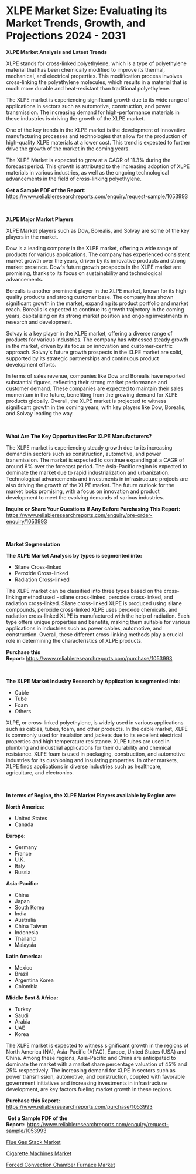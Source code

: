 <p><h1>XLPE Market Size: Evaluating its Market Trends, Growth, and Projections 2024 - 2031</h1></p><p><strong>XLPE Market Analysis and Latest Trends</strong></p>
<p><p>XLPE stands for cross-linked polyethylene, which is a type of polyethylene material that has been chemically modified to improve its thermal, mechanical, and electrical properties. This modification process involves cross-linking the polyethylene molecules, which results in a material that is much more durable and heat-resistant than traditional polyethylene.</p><p>The XLPE market is experiencing significant growth due to its wide range of applications in sectors such as automotive, construction, and power transmission. The increasing demand for high-performance materials in these industries is driving the growth of the XLPE market.</p><p>One of the key trends in the XLPE market is the development of innovative manufacturing processes and technologies that allow for the production of high-quality XLPE materials at a lower cost. This trend is expected to further drive the growth of the market in the coming years.</p><p>The XLPE Market is expected to grow at a CAGR of 11.3% during the forecast period. This growth is attributed to the increasing adoption of XLPE materials in various industries, as well as the ongoing technological advancements in the field of cross-linking polyethylene.</p></p>
<p><strong>Get a Sample PDF of the Report:&nbsp;</strong> <a href="https://www.reliableresearchreports.com/enquiry/request-sample/1053993">https://www.reliableresearchreports.com/enquiry/request-sample/1053993</a></p>
<p>&nbsp;</p>
<p><strong>XLPE Major Market Players</strong></p>
<p><p>XLPE Market players such as Dow, Borealis, and Solvay are some of the key players in the market. </p><p>Dow is a leading company in the XLPE market, offering a wide range of products for various applications. The company has experienced consistent market growth over the years, driven by its innovative products and strong market presence. Dow's future growth prospects in the XLPE market are promising, thanks to its focus on sustainability and technological advancements.</p><p>Borealis is another prominent player in the XLPE market, known for its high-quality products and strong customer base. The company has shown significant growth in the market, expanding its product portfolio and market reach. Borealis is expected to continue its growth trajectory in the coming years, capitalizing on its strong market position and ongoing investments in research and development.</p><p>Solvay is a key player in the XLPE market, offering a diverse range of products for various industries. The company has witnessed steady growth in the market, driven by its focus on innovation and customer-centric approach. Solvay's future growth prospects in the XLPE market are solid, supported by its strategic partnerships and continuous product development efforts.</p><p>In terms of sales revenue, companies like Dow and Borealis have reported substantial figures, reflecting their strong market performance and customer demand. These companies are expected to maintain their sales momentum in the future, benefiting from the growing demand for XLPE products globally. Overall, the XLPE market is projected to witness significant growth in the coming years, with key players like Dow, Borealis, and Solvay leading the way.</p></p>
<p>&nbsp;</p>
<p><strong>What Are The Key Opportunities For XLPE Manufacturers?</strong></p>
<p><p>The XLPE market is experiencing steady growth due to its increasing demand in sectors such as construction, automotive, and power transmission. The market is expected to continue expanding at a CAGR of around 6% over the forecast period. The Asia-Pacific region is expected to dominate the market due to rapid industrialization and urbanization. Technological advancements and investments in infrastructure projects are also driving the growth of the XLPE market. The future outlook for the market looks promising, with a focus on innovation and product development to meet the evolving demands of various industries.</p></p>
<p><strong>Inquire or Share Your Questions If Any Before Purchasing This Report:</strong> <a href="https://www.reliableresearchreports.com/enquiry/pre-order-enquiry/1053993">https://www.reliableresearchreports.com/enquiry/pre-order-enquiry/1053993</a></p>
<p>&nbsp;</p>
<p><strong>Market Segmentation</strong></p>
<p><strong>The XLPE Market Analysis by types is segmented into:</strong></p>
<p><ul><li>Silane Cross-linked</li><li>Peroxide Cross-linked</li><li>Radiation Cross-linked</li></ul></p>
<p><p>The XLPE market can be classified into three types based on the cross-linking method used - silane cross-linked, peroxide cross-linked, and radiation cross-linked. Silane cross-linked XLPE is produced using silane compounds, peroxide cross-linked XLPE uses peroxide chemicals, and radiation cross-linked XLPE is manufactured with the help of radiation. Each type offers unique properties and benefits, making them suitable for various applications in industries such as power cables, automotive, and construction. Overall, these different cross-linking methods play a crucial role in determining the characteristics of XLPE products.</p></p>
<p><strong>Purchase this Report:&nbsp;</strong><a href="https://www.reliableresearchreports.com/purchase/1053993">https://www.reliableresearchreports.com/purchase/1053993</a></p>
<p>&nbsp;</p>
<p><strong>The XLPE Market Industry Research by Application is segmented into:</strong></p>
<p><ul><li>Cable</li><li>Tube</li><li>Foam</li><li>Others</li></ul></p>
<p><p>XLPE, or cross-linked polyethylene, is widely used in various applications such as cables, tubes, foam, and other products. In the cable market, XLPE is commonly used for insulation and jackets due to its excellent electrical properties and high temperature resistance. XLPE tubes are used in plumbing and industrial applications for their durability and chemical resistance. XLPE foam is used in packaging, construction, and automotive industries for its cushioning and insulating properties. In other markets, XLPE finds applications in diverse industries such as healthcare, agriculture, and electronics.</p></p>
<p>&nbsp;</p>
<p><strong>In terms of Region, the XLPE Market Players available by Region are:</strong></p>
<p>
    <p> <strong> North America: </strong>
        <ul>
            <li>United States</li>
            <li>Canada</li>
        </ul>
        </p> 
    <p> <strong> Europe: </strong>
        <ul>
            <li>Germany</li>
            <li>France</li>
            <li>U.K.</li>
            <li>Italy</li>
            <li>Russia</li>
        </ul>
        </p> 
    <p> <strong> Asia-Pacific: </strong>
        <ul>
            <li>China</li>
            <li>Japan</li>
            <li>South Korea</li>
            <li>India</li>
            <li>Australia</li>
            <li>China Taiwan</li>
            <li>Indonesia</li>
            <li>Thailand</li>
            <li>Malaysia</li>
        </ul>
        </p> 
    <p> <strong> Latin America: </strong>
        <ul>
            <li>Mexico</li>
            <li>Brazil</li>
            <li>Argentina Korea</li>
            <li>Colombia</li>
        </ul>
        </p> 
    <p> <strong> Middle East & Africa: </strong>
        <ul>
            <li>Turkey</li>
            <li>Saudi</li>
            <li>Arabia</li>
            <li>UAE</li>
            <li>Korea</li>
        </ul>
    </p>
    </p>
<p><p>The XLPE market is expected to witness significant growth in the regions of North America (NA), Asia-Pacific (APAC), Europe, United States (USA) and China. Among these regions, Asia-Pacific and China are anticipated to dominate the market with a market share percentage valuation of 45% and 25% respectively. The increasing demand for XLPE in sectors such as power transmission, automotive, and construction, coupled with favorable government initiatives and increasing investments in infrastructure development, are key factors fueling market growth in these regions.</p></p>
<p><strong>Purchase this Report: </strong><a href="https://www.reliableresearchreports.com/purchase/1053993">https://www.reliableresearchreports.com/purchase/1053993</a></p>
<p>&nbsp;<strong>Get a Sample PDF of the Report:&nbsp;&nbsp;</strong><a href="https://www.reliableresearchreports.com/enquiry/request-sample/1053993">https://www.reliableresearchreports.com/enquiry/request-sample/1053993</a></p>
<p><strong></strong></p>
<p><p><a href="https://view.publitas.com/reportprime-1/flue-gas-stack-market-research-report-provides-critical-insights-that-can-help-shape-business-development-and-investment-strategies/">Flue Gas Stack Market</a></p><p><a href="https://view.publitas.com/reportprime-1/cigarette-machines-market-provides-a-comprehensive-analysis-including-a-macro-overview-of-the-market-as-well-as-micro-details-such-as-market-size-and-competitive-landscape/">Cigarette Machines Market</a></p><p><a href="https://view.publitas.com/reportprime-1/forced-convection-chamber-furnace-market-size-share-trends-analysis-report-by-application-regional-outlook-competitive-strategies-and-segment-forecasts-2023-2030/">Forced Convection Chamber Furnace Market</a></p></p>